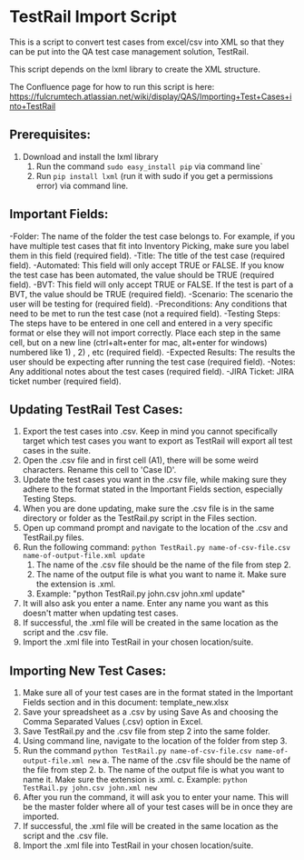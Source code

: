 # TestRail Import Script

This is a script to convert test cases from excel/csv into XML so that they can be put into the QA test case management solution, TestRail.

This script depends on the lxml library to create the XML structure.

The Confluence page for how to run this script is here: https://fulcrumtech.atlassian.net/wiki/display/QAS/Importing+Test+Cases+into+TestRail

## Prerequisites:
1. Download and install the lxml library 
	1. Run the command `sudo easy_install pip` via command line`
	2. Run `pip install lxml` (run it with sudo if you get a permissions error) via command line.

## Important Fields:
-Folder: The name of the folder the test case belongs to. For example, if you have multiple test cases that fit into Inventory Picking, make sure you label them in this field (required field).
-Title: The title of the test case (required field).
-Automated: This field will only accept TRUE or FALSE. If you know the test case has been automated, the value should be TRUE (required field).
-BVT: This field will only accept TRUE or FALSE. If the test is part of a BVT, the value should be TRUE (required field).
-Scenario: The scenario the user will be testing for (required field).
-Preconditions: Any conditions that need to be met to run the test case (not a required field).
-Testing Steps: The steps have to be entered in one cell and entered in a very specific format or else they will not import correctly. Place each step in the same cell, but on a new line (ctrl+alt+enter for mac, alt+enter for windows) numbered like 1) , 2) , etc (required field).
-Expected Results: The results the user should be expecting after running the test case (required field).
-Notes: Any additional notes about the test cases (required field).
-JIRA Ticket: JIRA ticket number (required field).

## Updating TestRail Test Cases:
1. Export the test cases into .csv. Keep in mind you cannot specifically target which test cases you want to export as TestRail will export all test cases in the suite.
2. Open the .csv file and in first cell (A1), there will be some weird characters. Rename this cell to 'Case ID'.
3. Update the test cases you want in the .csv file, while making sure they adhere to the format stated in the Important Fields section, especially Testing Steps.
4. When you are done updating, make sure the .csv file is in the same directory or folder as the TestRail.py script in the Files section.
5. Open up command prompt and navigate to the location of the .csv and TestRail.py files.
6. Run the following command: `python TestRail.py name-of-csv-file.csv name-of-output-file.xml update`
	1. The name of the .csv file should be the name of the file from step 2.
	2. The name of the output file is what you want to name it. Make sure the extension is .xml.
	3. Example: "python TestRail.py john.csv john.xml update"
7. It will also ask you enter a name. Enter any name you want as this doesn't matter when updating test cases.
8. If successful, the .xml file will be created in the same location as the script and the .csv file.
9. Import the .xml file into TestRail in your chosen location/suite.

## Importing New Test Cases:
1. Make sure all of your test cases are in the format stated in the Important Fields section and in this document: template_new.xlsx
2. Save your spreadsheet as a .csv by using Save As and choosing the Comma Separated Values (.csv) option in Excel.
3. Save TestRail.py and the .csv file from step 2 into the same folder.
4. Using command line, navigate to the location of the folder from step 3.
5. Run the command `python TestRail.py name-of-csv-file.csv name-of-output-file.xml new` 
	a. The name of the .csv file should be the name of the file from step 2.
	b. The name of the output file is what you want to name it. Make sure the extension is .xml.
	c. Example: `python TestRail.py john.csv john.xml new`
6. After you run the command, it will ask you to enter your name. This will be the master folder where all of your test cases will be in once they are imported.
7. If successful, the .xml file will be created in the same location as the script and the .csv file.
8. Import the .xml file into TestRail in your chosen location/suite.